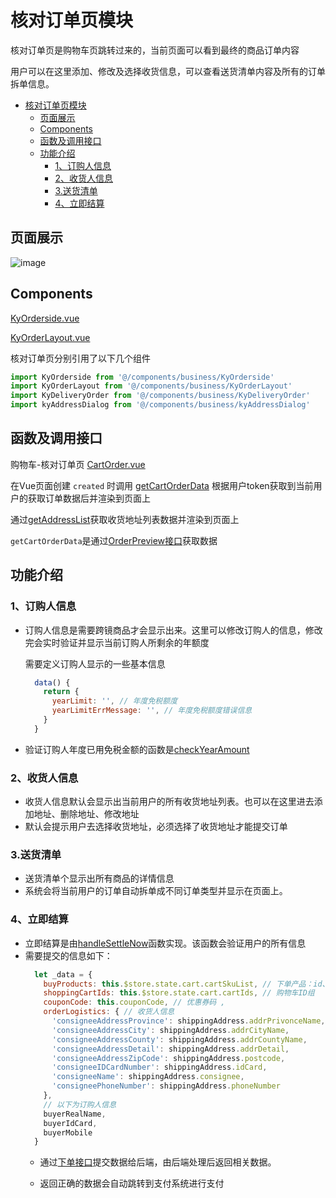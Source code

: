 # 核对订单页模块
核对订单页是购物车页跳转过来的，当前页面可以看到最终的商品订单内容

用户可以在这里添加、修改及选择收货信息，可以查看送货清单内容及所有的订单拆单信息。

<!-- TOC -->

- [核对订单页模块](#核对订单页模块)
  - [页面展示](#页面展示)
  - [Components](#components)
  - [函数及调用接口](#函数及调用接口)
  - [功能介绍](#功能介绍)
    - [1、订购人信息](#1订购人信息)
    - [2、收货人信息](#2收货人信息)
    - [3.送货清单](#3送货清单)
    - [4、立即结算](#4立即结算)

<!-- /TOC -->


## 页面展示

![image](./images/order.png)

## Components
[KyOrderside.vue](https://gitlab.kyani.cn/kyani-inc/kyani-shop-mobile/blob/master/src/components/business/KyOrderside/index.vue)

[KyOrderLayout.vue](https://gitlab.kyani.cn/kyani-inc/kyani-shop-mobile/blob/master/src/components/business/KyOrderLayout/index.vue)

核对订单页分别引用了以下几个组件

```js
import KyOrderside from '@/components/business/KyOrderside'
import KyOrderLayout from '@/components/business/KyOrderLayout'
import KyDeliveryOrder from '@/components/business/KyDeliveryOrder'
import kyAddressDialog from '@/components/business/kyAddressDialog'
```

## 函数及调用接口

购物车-核对订单页
[CartOrder.vue](https://gitlab.kyani.cn/kyani-inc/kyani-shop-mobile/blob/master/src/views/cart/CartOrder.vue)

在Vue页面创建 `created` 时调用 [getCartOrderData](https://gitlab.kyani.cn/kyani-inc/kyani-shop-mobile/blob/master/src/views/cart/CartOrder.vue#L465) 根据用户token获取到当前用户的获取订单数据后并渲染到页面上

通过[getAddressList](https://gitlab.kyani.cn/kyani-inc/kyani-shop-mobile/blob/master/src/views/cart/CartOrder.vue#L312)获取收货地址列表数据并渲染到页面上

`getCartOrderData`是通过[OrderPreview接口](https://gitlab.kyani.cn/kyani-inc/kyani-shop-mobile/blob/master/src/api/urls.js#L29)获取数据


## 功能介绍

### 1、订购人信息
 
- 订购人信息是需要跨镜商品才会显示出来。这里可以修改订购人的信息，修改完会实时验证并显示当前订购人所剩余的年额度

  需要定义订购人显示的一些基本信息
  ```js
    data() {
      return {
        yearLimit: '', // 年度免税额度
        yearLimitErrMessage: '', // 年度免税额度错误信息
      }
    }
  ```
  
- 验证订购人年度已用免税金额的函数是[checkYearAmount](https://gitlab.kyani.cn/kyani-inc/kyani-shop-mobile/blob/master/src/views/cart/CartOrder.vue#L266)

### 2、收货人信息
  - 收货人信息默认会显示出当前用户的所有收货地址列表。也可以在这里进去添加地址、删除地址、修改地址
  - 默认会提示用户去选择收货地址，必须选择了收货地址才能提交订单
  
### 3.送货清单
  - 送货清单个显示出所有商品的详情信息
  - 系统会将当前用户的订单自动拆单成不同订单类型并显示在页面上。

### 4、立即结算
- 立即结算是由[handleSettleNow](https://gitlab.kyani.cn/kyani-inc/kyani-shop-mobile/blob/master/src/views/cart/CartOrder.vue#L570)函数实现。该函数会验证用户的所有信息
- 需要提交的信息如下：
  ```js
    let _data = {
      buyProducts: this.$store.state.cart.cartSkuList, // 下单产品：id、sku、
      shoppingCartIds: this.$store.state.cart.cartIds, // 购物车ID组
      couponCode: this.couponCode, // 优惠券码 ,
      orderLogistics: { // 收货人信息
        'consigneeAddressProvince': shippingAddress.addrPrivonceName,
        'consigneeAddressCity': shippingAddress.addrCityName,
        'consigneeAddressCounty': shippingAddress.addrCountyName,
        'consigneeAddressDetail': shippingAddress.addrDetail,
        'consigneeAddressZipCode': shippingAddress.postcode,
        'consigneeIDCardNumber': shippingAddress.idCard,
        'consigneeName': shippingAddress.consignee,
        'consigneePhoneNumber': shippingAddress.phoneNumber
      },
      // 以下为订购人信息
      buyerRealName,
      buyerIdCard,
      buyerMobile
    }
  ```
  - 通过[下单接口](https://gitlab.kyani.cn/kyani-inc/kyani-shop-mobile/blob/master/src/api/urls.js#L30)提交数据给后端，由后端处理后返回相关数据。

  - 返回正确的数据会自动跳转到支付系统进行支付
